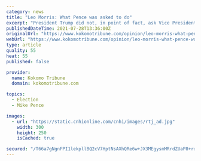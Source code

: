 ```yaml
---
category: news
title: "Leo Morris: What Pence was asked to do"
excerpt: "President Trump did not, in point of fact, ask Vice President Mike Pence to reject the electoral votes resulting from the November balloting, therefore Banks and the other Trump-supporting nominee (Jim Jordan of Ohio) were not supporting efforts to “overturn the election."
publishedDateTime: 2021-07-28T13:36:00Z
originalUrl: "https://www.kokomotribune.com/opinion/leo-morris-what-pence-was-asked-to-do/article_db8c4270-efa8-11eb-8a50-fb9ddab3d47b.html"
webUrl: "https://www.kokomotribune.com/opinion/leo-morris-what-pence-was-asked-to-do/article_db8c4270-efa8-11eb-8a50-fb9ddab3d47b.html"
type: article
quality: 55
heat: 55
published: false

provider:
  name: Kokomo Tribune
  domain: kokomotribune.com

topics:
  - Election
  - Mike Pence

images:
  - url: "https://static.cnhionline.com/cnhi/images/rtj_ad.jpg"
    width: 300
    height: 250
    isCached: true

secured: "/T66a7gNgnFPI1lekpllBQ2cV7HptNsAXhQRe6w+JX3MEgysmMRrdZUaP8+rx9+RM8K3yyKjTf6EI+1KgKevBKnsFwB3f3nu4JLdauShM5q7F7PaiH7xaaJRAzV1n9z746mxnY10lXgUv9RJByxy4w7SGwgk/QP3A1zWUV/xDhePbgxPk2aYnzDHuO0sMHHOyoi6VvDfP7DSrqZ6HENFUaYmV5UQS/4pLBkiPQ/D3Zpiv1KspP2+VuPAPrVT5MPyd8qrA0Ny1zoXALoFnY4iF9ybqCcdfoU8Zt7B/+aWRxmixlG0yY8+c9uvTXEScqkXA4fb4l6M0Guswi4O0fmRABE3I+KulvFHsbvKZ0IFEhQ=;jEI+NWLixmd8M1ESoO6b1w=="
---
```


